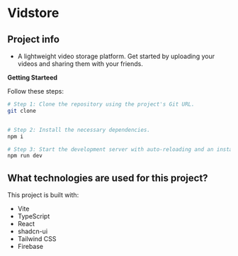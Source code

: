 # Vidstore

## Project info

- A lightweight video storage platform. Get started by uploading your videos and sharing them with your friends.

**Getting Starteed**

Follow these steps:

```sh
# Step 1: Clone the repository using the project's Git URL.
git clone


# Step 2: Install the necessary dependencies.
npm i

# Step 3: Start the development server with auto-reloading and an instant preview.
npm run dev
```


## What technologies are used for this project?

This project is built with:

- Vite
- TypeScript
- React
- shadcn-ui
- Tailwind CSS
- Firebase
